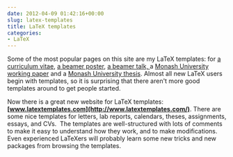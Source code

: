 ```yaml
---
date: 2012-04-09 01:42:16+00:00
slug: latex-templates
title: LaTeX templates
categories:
- LaTeX
---
```


Some of the most popular pages on this site are my LaTeX templates: for [a curriculum vitae](/hyndsight/cv/), [a beamer poster](/hyndsight/beamer-poster/), [a beamer talk, ](/hyndsight/giving-a-research-seminar/)a [Monash University working paper](/hyndsight/latex-templates-for-monash/) and a [Monash University thesis](/hyndsight/latex-templates-for-monash/). Almost all new LaTeX users begin with templates, so it is surprising that there aren't more good templates around to get people started.

Now there is a great new website for LaTeX templates: **[www.latextemplates.com](http://www.latextemplates.com/)**. There are some nice templates for letters, lab reports, calendars, theses, assignments, essays, and CVs.  The templates are well-structured with lots of comments to make it easy to understand how they work, and to make modifications. Even experienced LaTeXers will probably learn some new tricks and new packages from browsing the templates.
